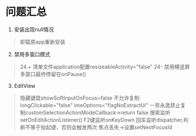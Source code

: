 # 问题汇总

1. 安装出现null情况
  > 卸载原app重新安装
2. 禁用多窗口模式
  > 24.+ 清单文件application配置resizeableActivity="false"
  > 24- 禁用横竖屏
  > 多窗口最终停留在onPause()
3. EditView
  > 隐藏键盘showSoftInputOnFocus=false
  > 不允许复制longClickable="false"  imeOptions="flagNoExtractUi"
  > 一劳永逸禁止复制customSelectionActionModeCallback->return false
  > 搜索监听setOnEditActionListener()
  > F2键监听onKeyDown
  > 回车监听dispatcher,判断不等于抬起键，否则会触发两次
  > 焦点丢失->设置setNextFocusId


